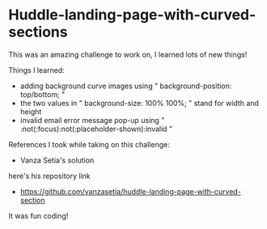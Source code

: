# Huddle-landing-page-with-curved-sections

This was an amazing challenge to work on, I learned lots of new things!

Things I learned: 
 - adding background curve images using " background-position: top/bottom; "
 - the two values in " background-size: 100% 100%; " stand for width and height
 - invalid email error message pop-up using " :not(:focus):not(:placeholder-shown):invalid "

References I took while taking on this challenge:
 - Vanza Setia's solution
 
here's his repository link 
 - https://github.com/vanzasetia/huddle-landing-page-with-curved-section

It was fun coding!
